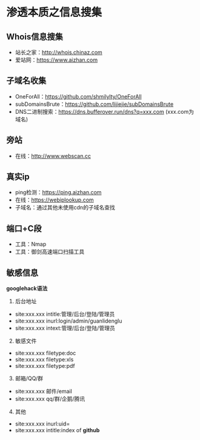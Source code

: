 # 渗透本质之信息搜集
## Whois信息搜集
+ 站长之家：http://whois.chinaz.com
+ 爱站网：https://www.aizhan.com
## 子域名收集
+ OneForAll：https://github.com/shmilylty/OneForAll
+ subDomainsBrute：https://github.com/lijiejie/subDomainsBrute
+ DNS二进制搜索：https://dns.bufferover.run/dns?q=xxx.com (xxx.com为域名)
## 旁站
+ 在线：http://www.webscan.cc
## 真实ip
+ ping检测：https://ping.aizhan.com
+ 在线：https://webiplookup.com
+ 子域名：通过其他未使用cdn的子域名查找
## 端口+C段
+ 工具：Nmap
+ 工具：御剑高速端口扫描工具
## 敏感信息
**googlehack语法**
1. 后台地址
+ site:xxx.xxx intitle:管理/后台/登陆/管理员
+ site:xxx.xxx inurl:login/admin/guanlidenglu
+ site:xxx.xxx intext:管理/后台/登陆/管理员
2. 敏感文件
+ site:xxx.xxx filetype:doc
+ site:xxx.xxx filetype:xls
+ site:xxx.xxx filetype:pdf
3. 邮箱/QQ/群
+ site:xxx.xxx 邮件/email
+ site:xxx.xxx qq/群/企鹅/腾讯
4. 其他
+ site:xxx.xxx inurl:uid=
+ site:xxx.xxx intitle:index of
**github**
